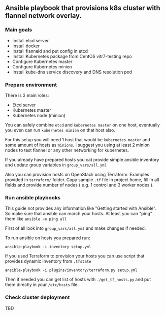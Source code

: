 ## Ansible playbook that provisions k8s cluster with flannel network overlay.

### Main goals

 - Install etcd server
 - Install docker
 - Install flanneld and put config in etcd
 - Install Kubernetes package from CentOS vitr7-testing repo
 - Configure Kubernetes master
 - Configure Kubernetes minion
 - Install kube-dns service discovery and DNS resolution pod

### Prepare environment

There is 3 main roles:
 - Etcd server
 - Kubernetes master
 - Kubernetes node (minion)

You can safely combine `etcd` and `kubernetes master` on one host, eventually you even can run `kubernetes minion` on that host also.

For this setup you will need 1 host that would be `kubernetes master` and some amount of hosts as `minions`.
I suggest you using at least 2 minion nodes to test flannel or any other networking for kubernetes.

If you already have prepared hosts you cat provide simple ansible inventory and update group variables in `group_vars/all.yml`

Also you can provision hosts on OpenStack using Terraform. Examples provided in `terraform/` folder. Copy sample `.tf` file in project home, fill in all fields and provide number of nodes ( e.g. 1 control and 3 worker nodes ).

### Run ansible playbooks

This guide not provides any information like "Getting started with Ansible". So make sure that ansible can rearch your hosts. At least you can "ping" them like `ansible -m ping all`

First of all look into `group_vars/all.yml` and make changes if needed.

To run ansible on hosts you prepared run:
```
ansible-playbook -i inventory setup.yml
```

If you used Terraform to provision your hosts you can use script that provides dynamic inventory from `.tfstate`
```
ansible-playbook -i plugins/inventory/terraform.py setup.yml
```
Then if needed you can get list of hosts with `./get_tf_hosts.py` and put them directly in your `/etc/hosts` file.

### Check cluster deployment

TBD
